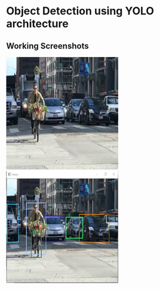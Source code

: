 # Object Detection using YOLO architecture

## Working Screenshots

<img src="https://github.com/KKhushhalR2405/YOLO/blob/master/images/test3.jpg" width="300" height="300">


<img src="https://github.com/KKhushhalR2405/YOLO/blob/master/output/output3.PNG" width="300" height="300">
